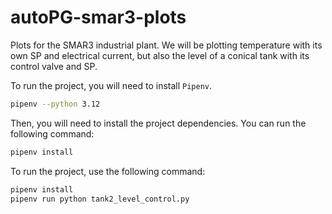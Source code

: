 # autoPG-smar3-plots
Plots for the SMAR3 industrial plant. We will be plotting temperature with its own SP and electrical current, but also 
the level of a conical tank with its control valve and SP.

To run the project, you will need to install `Pipenv`.

```bash
pipenv --python 3.12
```

Then, you will need to install the project dependencies. You can run the following command:

```bash
pipenv install
```

To run the project, use the following command:

```bash
pipenv install
pipenv run python tank2_level_control.py
```